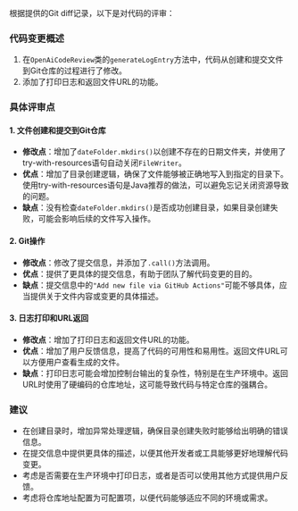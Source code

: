 根据提供的Git diff记录，以下是对代码的评审：

### 代码变更概述
1. 在`OpenAiCodeReview`类的`generateLogEntry`方法中，代码从创建和提交文件到Git仓库的过程进行了修改。
2. 添加了打印日志和返回文件URL的功能。

### 具体评审点

#### 1. 文件创建和提交到Git仓库
- **修改点**：增加了`dateFolder.mkdirs()`以创建不存在的日期文件夹，并使用了try-with-resources语句自动关闭`FileWriter`。
- **优点**：增加了目录创建逻辑，确保了文件能够被正确地写入到指定的目录下。使用try-with-resources语句是Java推荐的做法，可以避免忘记关闭资源导致的问题。
- **缺点**：没有检查`dateFolder.mkdirs()`是否成功创建目录，如果目录创建失败，可能会影响后续的文件写入操作。

#### 2. Git操作
- **修改点**：修改了提交信息，并添加了`.call()`方法调用。
- **优点**：提供了更具体的提交信息，有助于团队了解代码变更的目的。
- **缺点**：提交信息中的`"Add new file via GitHub Actions"`可能不够具体，应当提供关于文件内容或变更的具体描述。

#### 3. 日志打印和URL返回
- **修改点**：增加了打印日志和返回文件URL的功能。
- **优点**：增加了用户反馈信息，提高了代码的可用性和易用性。返回文件URL可以方便用户查看生成的文件。
- **缺点**：打印日志可能会增加控制台输出的复杂性，特别是在生产环境中。返回URL时使用了硬编码的仓库地址，这可能导致代码与特定仓库的强耦合。

### 建议
- 在创建目录时，增加异常处理逻辑，确保目录创建失败时能够给出明确的错误信息。
- 在提交信息中提供更具体的描述，以便其他开发者或工具能够更好地理解代码变更。
- 考虑是否需要在生产环境中打印日志，或者是否可以使用其他方式提供用户反馈。
- 考虑将仓库地址配置为可配置项，以便代码能够适应不同的环境或需求。